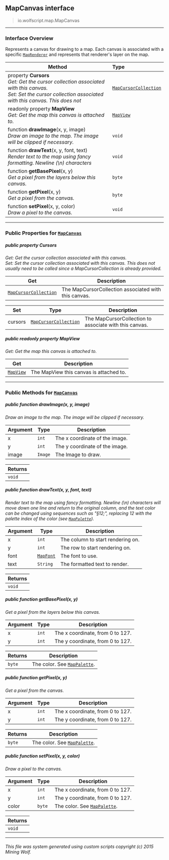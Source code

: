 ## MapCanvas __interface__

>io.wolfscript.map.MapCanvas

---

### Interface Overview

Represents a canvas for drawing to a map. Each canvas is associated with a specific [`MapRenderer`](MapRenderer.md) and represents that renderer's layer on the map.

Method | Type   
--- | :--- 
  property __Cursors__ <br> _Get: Get the cursor collection associated with this canvas.<br>Set: Set the cursor collection associated with this canvas. This does not_ | [`MapCursorCollection`](MapCursorCollection.md)
 readonly property __MapView__ <br> _Get: Get the map this canvas is attached to._ | [`MapView`](MapView.md)
 function __drawImage__(x, y, image) <br> _Draw an image to the map. The image will be clipped if necessary._ | `void`
 function __drawText__(x, y, font, text) <br> _Render text to the map using fancy formatting. Newline (\n) characters_ | `void`
 function __getBasePixel__(x, y) <br> _Get a pixel from the layers below this canvas._ | `byte`
 function __getPixel__(x, y) <br> _Get a pixel from the canvas._ | `byte`
 function __setPixel__(x, y, color) <br> _Draw a pixel to the canvas._ | `void`



---


### Public Properties for [`MapCanvas`](MapCanvas.md)

##### <a id='cursors'></a>public   property __Cursors__

_Get: Get the cursor collection associated with this canvas.<br>Set: Set the cursor collection associated with this canvas. This does not usually need to be called since a MapCursorCollection is already provided._

Get | Description
--- | --- 
[`MapCursorCollection`](MapCursorCollection.md) | The MapCursorCollection associated with this canvas.

Set | Type | Description  
--- | --- | --- 
cursors | [`MapCursorCollection`](MapCursorCollection.md) | The MapCursorCollection to associate with this canvas.


##### <a id='mapview'></a>public  readonly property __MapView__

_Get: Get the map this canvas is attached to._

Get | Description
--- | --- 
[`MapView`](MapView.md) | The MapView this canvas is attached to.



---

### Public Methods for [`MapCanvas`](MapCanvas.md)

##### <a id='drawimage'></a>public  function __drawImage__(x, y, image)

_Draw an image to the map. The image will be clipped if necessary._

Argument | Type | Description  
--- | --- | --- 
x | `int` | The x coordinate of the image.
y | `int` | The y coordinate of the image.
image | `Image` | The Image to draw.

Returns | 
--- | 
`void` |


##### <a id='drawtext'></a>public  function __drawText__(x, y, font, text)

_Render text to the map using fancy formatting. Newline (\n) characters will move down one line and return to the original column, and the text color can be changed using sequences such as "§12;", replacing 12 with the palette index of the color (see [`MapPalette`](MapPalette.md))._

Argument | Type | Description  
--- | --- | --- 
x | `int` | The column to start rendering on.
y | `int` | The row to start rendering on.
font | [`MapFont`](MapFont.md) | The font to use.
text | `String` | The formatted text to render.

Returns | 
--- | 
`void` |


##### <a id='getbasepixel'></a>public  function __getBasePixel__(x, y)

_Get a pixel from the layers below this canvas._

Argument | Type | Description  
--- | --- | --- 
x | `int` | The x coordinate, from 0 to 127.
y | `int` | The y coordinate, from 0 to 127.

Returns | Description
--- | --- 
`byte` | The color. See [`MapPalette`](MapPalette.md).


##### <a id='getpixel'></a>public  function __getPixel__(x, y)

_Get a pixel from the canvas._

Argument | Type | Description  
--- | --- | --- 
x | `int` | The x coordinate, from 0 to 127.
y | `int` | The y coordinate, from 0 to 127.

Returns | Description
--- | --- 
`byte` | The color. See [`MapPalette`](MapPalette.md).


##### <a id='setpixel'></a>public  function __setPixel__(x, y, color)

_Draw a pixel to the canvas._

Argument | Type | Description  
--- | --- | --- 
x | `int` | The x coordinate, from 0 to 127.
y | `int` | The y coordinate, from 0 to 127.
color | `byte` | The color. See [`MapPalette`](MapPalette.md).

Returns | 
--- | 
`void` |


---


###### This file was system generated using custom scripts copyright (c) 2015 Mining Wolf.
	

